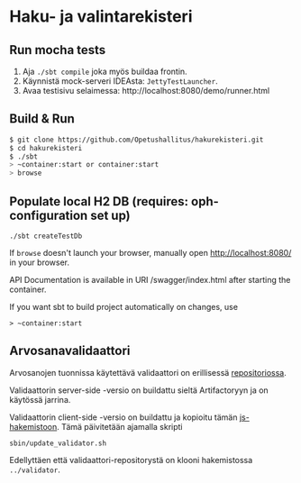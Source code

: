 # Haku- ja valintarekisteri #


## Run mocha tests

1. Aja `./sbt compile` joka myös buildaa frontin.
2. Käynnistä mock-serveri IDEAsta: `JettyTestLauncher`.
3. Avaa testisivu selaimessa: http://localhost:8080/demo/runner.html

## Build & Run ##

```sh
$ git clone https://github.com/Opetushallitus/hakurekisteri.git
$ cd hakurekisteri
$ ./sbt
> ~container:start or container:start
> browse
```

## Populate local H2 DB (requires: oph-configuration set up)

```
./sbt createTestDb
```

If `browse` doesn't launch your browser, manually open [http://localhost:8080/](http://localhost:8080/) in your browser.

API Documentation is available in URI /swagger/index.html after starting the container.

If you want sbt to build project automatically on changes, use

```
> ~container:start
```

## Arvosanavalidaattori

Arvosanojen tuonnissa käytettävä validaattori on erillisessä [repositoriossa](https://github.com/Opetushallitus/validaattori).

Validaattorin server-side -versio on buildattu sieltä Artifactoryyn ja on käytössä jarrina.

Validaattorin client-side -versio on buildattu ja kopioitu tämän [js-hakemistoon](web/src/main/webapp/static/js). Tämä päivitetään ajamalla skripti

    sbin/update_validator.sh

Edellyttäen että validaattori-repositorystä on klooni hakemistossa `../validator`.
